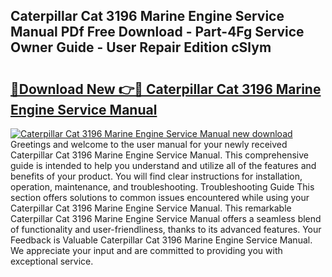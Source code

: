 ## Caterpillar Cat 3196 Marine Engine Service Manual PDf Free Download - Part-4Fg Service Owner Guide - User Repair Edition cSlym

# <h2><a href="http://bc66346.oget.top/?id=Caterpillar+Cat+3196+Marine+Engine+Service+Manual">🔗Download New 👉🔴 Caterpillar Cat 3196 Marine Engine Service Manual</a></h2>

[![Caterpillar Cat 3196 Marine Engine Service Manual new download](https://i.imgur.com/5g1atiW.png)](http://bc66346.oget.top/?id=Caterpillar+Cat+3196+Marine+Engine+Service+Manual)
Greetings and welcome to the user manual for your newly received Caterpillar Cat 3196 Marine Engine Service Manual. This comprehensive guide is intended to help you understand and utilize all of the features and benefits of your product. You will find clear instructions for installation, operation, maintenance, and troubleshooting. Troubleshooting Guide This section offers solutions to common issues encountered while using your Caterpillar Cat 3196 Marine Engine Service Manual. This remarkable Caterpillar Cat 3196 Marine Engine Service Manual offers a seamless blend of functionality and user-friendliness, thanks to its advanced features. Your Feedback is Valuable Caterpillar Cat 3196 Marine Engine Service Manual. We appreciate your input and are committed to providing you with exceptional service.
